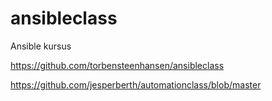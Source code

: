 # ansibleclass
Ansible kursus 

https://github.com/torbensteenhansen/ansibleclass

https://github.com/jesperberth/automationclass/blob/master